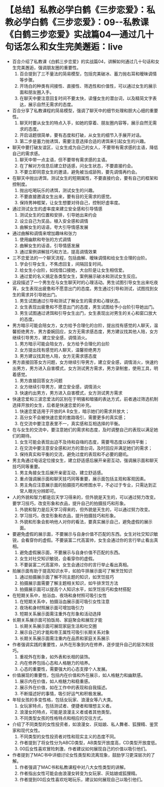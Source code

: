 # 【总结】私教必学白鹤《三步恋爱》：私教必学白鹤《三步恋爱》：09--私教课《白鹤三步恋爱》实战篇04—通过几十句话怎么和女生完美邂逅：live

-   百合介绍了私教课《白鹤三步恋爱》的实战篇04，讲解如何通过几十句话和女生完美邂逅，强调朋友圈的重要性。
    1.  百合提到了三不量法的简易模型，包括完美破冰、蓄力抛右耳和暧昧调情等步骤。
    2.  开场白的种类有间接性、直接性、筛选性和价值性，可以通过女生的展示面和朋友圈入手。
    3.  在聊天中要注意回复时间不要太快，读懂女生的潜台词，以及精简文字表达，展示自然无需求的态度。
-   百合分享了私教课程的简易模型，强调了聊天中的细节处理和胆大心细的重要性。
    1.  聊天时要从女生的特点入手，如她的穿着、朋友圈内容等，展示自然无需求的态度。
    2.  开启话题很简单，要有态度和打破，从女生的细节入手展开对话。
    3.  第二步是蓄力抛诱饵，需要注意选择合适的诱饵来引起女生的兴趣。
-   聊天中要打破友谊区，让女生成为自己的女人，不要带有需求感的主语，降低自己的需求感。
    1.  聊天中带一点主语，但不要带有需求感的主语。
    2.  在了解对方信息后建立舒适感，问女生状态，不要直接约会。
    3.  不要立即同意女生的邀请，避免被当成舔狗，要先调情再约会。
-   在聊天中抛出诱饵，测试女生的短期属性，不要直接约会，要有自己的框架和控制度。
    1.  抛出吃喝玩乐的诱饵，测试女生的兴趣。
    2.  不要直接邀请女生出来，要有目的无需求的感觉。
    3.  保持男神框架，让女生想要对待自己，控制好虚率度。
-   通过测试女生的虚率度来建立安全感和引导情感
    1.  测试女生的位置和安排，引导她出来约会
    2.  设立自己为奖品，植入安全感和调情
    3.  曲解女生的话语，夸大引导情感发展
-   通过曲解和调情来增加趣味和张力
    1.  使用幽默和夸张的方式调情
    2.  曲解女生的话语，引导情感发展
    3.  通过案例讲解技巧和方法，提高调情效果
-   三不恋爱法的一个聊天流程，包括曲解、暧昧调情和给女生合理的台阶。
    1.  学会引导女生，不焦虑回复，间隔回复时间。
    2.  给女生小台阶，如找借口接她，大台阶是让女生相信爱。
    3.  通过爱的名义搞定各类型女生，案例展示破冰和测试女生反应。
-   这段描述了一个男生在与女生聊天时的心理活动。男生试图引导女生出来吃夜宵，女生表现出疲惫和不愿意出门的态度。男生通过引导和测试，试图找到女生的需求并引导她出门。
    1.  男生试图通过引导和测试了解女生的需求和心理状态。
    2.  女生表现出疲惫和不愿意出门的态度，男生试图给予小台阶引导她出门。
    3.  男生试图通过诱饵和引导女生出门，女生表现出对男生的关心和窗口放大的态度。
-   男方暗示可能会陪女方，女方给予合理化的台阶，提出找有感觉的人聊天，温馨拒绝男方，男方委婉回应，女方无需求感态度，男方建议找其他人陪，女方继续引导男方，建立安全感，调情消火。
    1.  男方暗示可能会陪女方，女方给予合理化的台阶
    2.  女方提出找有感觉的人聊天，温馨拒绝男方
    3.  男方建议找其他人陪，女方无需求感态度
-   男方直接回答女方问题，女方继续引导男方，建立安全感，调情消火，快速约出男方，男方进入自害模式，女方测试男方需求，男方录制套，使用工具，明着感觉。
    1.  男方直接回答女方问题
    2.  女方继续引导男方，建立安全感，调情消火
    3.  快速约出男方，男方进入自害模式，女方测试男方需求
-   快速恋爱和三波恋爱法的区别在于明骚和暗骚的表达方式，前者通过筛选机制选择开放的女生，后者是快速恋爱的补充。
    1.  快速恋爱适用于开放的A B女生，暗示她们的需求并放大；
    2.  高分女不会被快速恋爱的套路吸引，需要更多的真实感；
    3.  在交流中要注意表里不一，真实感和互相选择的平衡。
-   在与女生的交流中，要注意她们的需求和态度，及时调整自己的表现以满足她们的期待。
    1.  女生可能会表现出迫不及待和自嗨的态度，需要甩态度以保持平衡；
    2.  在交流中要注意安全感和对方的潜台词，及时回应并满足她们的需求；
    3.  保持真实和平衡的交流，避免过度的表现和不必要的磨叽。
-   男主角通过电话定位接女生，建立舒适感后展开亲密互动，强调展示面和聊天技巧同等重要。
    1.  男主角接女生后展开亲密互动，建立舒适感。
    2.  重点强调展示面和聊天技巧同等重要，展示面包括主观和客观因素。
    3.  男主角应注意展示面的拍摄技巧和修图水平，不必过于专业，只需达到正常人眼光分辨即可。
-   人的外貌和智力都是后天学习得来的，但外貌是天生的，可以通过努力改变。要学习技巧，改变形象和衣品，提升自己的拍摄技巧和形象。
    1.  外貌和智力是后天学习得来的，但外貌是天生的，可以通过努力改变。
    2.  学习技巧，改变形象和衣品，提升拍摄技巧和形象。
    3.  外貌和形象会影响他人对你的看法，要真实展示自己，避免虚假的展示面。
-   要避免虚假的展示面，不要展示与自身价值不匹配的东西。女生对社交知识敏锐，会看穿你的虚假。不要装富二代高富帅，女生会通过你的言行举止看出真相。
    1.  避免虚假展示面，不要展示与自身价值不匹配的东西。
    2.  女生对社交知识敏锐，会看穿你的虚假。
    3.  不要装富二代高富帅，女生会通过你的言行举止看出真相。
-   拍展示面有助于提高知识水平，如拍牛排展示面可了解烹饪知识
    1.  通过拍摄展示面了解不同主题的知识，如烹饪技巧
    2.  拍摄展示面需要了解主题相关知识，如牛排烹饪方法
    3.  拍摄展示面可以提高个人知识水平，如烹饪技巧和食材搭配
-   在短期关系中，拍浴血、夜场和身材照可吸引女性
    1.  在短期关系中，拍摄浴血展示面可吸引女性注意
    2.  夜场和身材照展示面可增加吸引力
    3.  短期关系展示面需注重外在形象和活动选择
-   长期关系展示面可拍饭局、家庭聚会和展现才能
    1.  长期关系展示面可展现家庭生活和社交圈
    2.  展示自己的才能和帝王属性可吸引长期关系对象
    3.  长期关系展示面需注重内在品质和家庭关系展示
-   作者强调实践的重要性，从外在形象到内在修养，逐步提升自己的层次和技巧。
    1.  重视外在形象，如外表和长相的装饰。
    2.  内在修养包括心态和人格魅力的培养。
    3.  心态的重要性，需要强大的心态支撑个人发展。
-   价值展现的重要性，包括内在价值和外在展示，如人格魅力和幽默感。
    1.  展示内在价值，如人格魅力和稳重感。
    2.  展示外在价值，如在工作中的表现和自我描述。
    3.  不断描述好的事情，吸引好运气和积极发展。
-   年轻女孩的多变性格，包括女玩家、浪漫女等八大类。
    1.  女玩家特点，包括测试者、便捷者和理想主义者。
    2.  浪漫女的特点，可能是浪漫主义者或者其他类型。
    3.  不同类型女孩的性格特点和相应的交往方式。
-   介绍了不同类型的女性投资者，如浪漫女、灰姑娘、私人舞者、狐狸精、鉴赏家和现代女性。
    1.  不同类型的女性投资者对性和现实主义的态度不同。
    2.  作者提到了将女性分为ABCD类型，AB类型开放度高，CD类型开放度低。
    3.  00后女性喜欢冒险刺激，作者建议如何展现自己的价值以吸引他们。
-   作者提到了MAC书中详细讨论女性类型和流离现象，鼓励学习更深层次的了解。
    1.  作者强调了MAC书和私教课程中对八大女性类型的讲解。
    2.  作者指出女性可能会由浪漫女转变为女玩家、灰姑娘或狐狸精。
    3.  作者提到00后女性喜欢吃喝玩乐，建议如何展现自己以吸引他们。